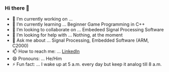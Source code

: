 ### Hi there 👋

- 🔭 I’m currently working on ...
- 🌱 I’m currently learning ... Beginner Game Programming in C++
- 👯 I’m looking to collaborate on ... Embedeed Signal Processing Software
- 🤔 I’m looking for help with ... Nothing, at the moment
- 💬 Ask me about ... Signal Processing, Embedded Software (ARM, C2000)
- 📫 How to reach me: ... [LinkedIn](linkedin.com/in/vishal-coelho-4681411b)
- 😄 Pronouns: ... He/Him
- ⚡ Fun fact: ... I wake up at 5 a.m. every day but keep it analog till 8 a.m.

<!--
**w3rbl3r/w3rbl3r** is a ✨ _special_ ✨ repository because its `README.md` (this file) appears on your GitHub profile.

Here are some ideas to get you started:

-->
